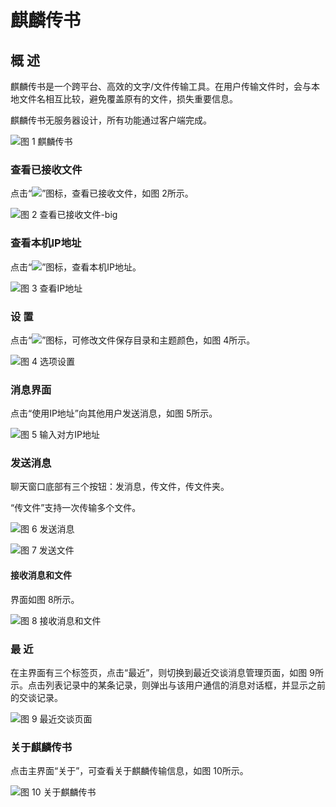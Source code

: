 # 麒麟传书
## 概 述
麒麟传书是一个跨平台、高效的文字/文件传输工具。在用户传输文件时，会与本地文件名相互比较，避免覆盖原有的文件，损失重要信息。

麒麟传书无服务器设计，所有功能通过客户端完成。

![图 1 麒麟传书](image/1.png)
<br>

### 查看已接收文件
点击“![](image/icon1.png)”图标，查看已接收文件，如图 2所示。

![图 2 查看已接收文件-big](image/2.png)

### 查看本机IP地址
点击“![](image/icon3.png)”图标，查看本机IP地址。

![图 3 查看IP地址](image/3.png)

### 设 置
点击“![](image/icon2.png)”图标，可修改文件保存目录和主题颜色，如图 4所示。

![图 4 选项设置](image/4.png)

### 消息界面
点击“使用IP地址”向其他用户发送消息，如图 5所示。

![图 5 输入对方IP地址](image/5.png)

### 发送消息
聊天窗口底部有三个按钮：发消息，传文件，传文件夹。

“传文件”支持一次传输多个文件。

![图 6 发送消息](image/6.png)

![图 7 发送文件](image/7.png)

#### 接收消息和文件
界面如图 8所示。

![图 8 接收消息和文件](image/8.png)

### 最 近
在主界面有三个标签页，点击“最近”，则切换到最近交谈消息管理页面，如图 9所示。点击列表记录中的某条记录，则弹出与该用户通信的消息对话框，并显示之前的交谈记录。

![图 9 最近交谈页面](image/9.png)

### 关于麒麟传书
点击主界面“关于”，可查看关于麒麟传输信息，如图 10所示。

![图 10 关于麒麟传书](image/10.png)
